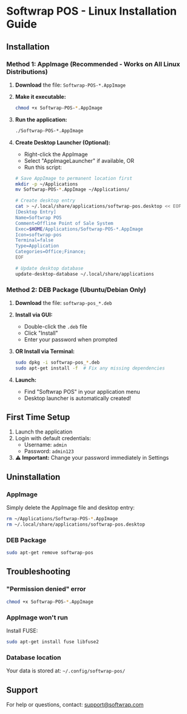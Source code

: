 # Softwrap POS - Linux Installation Guide

## Installation

### Method 1: AppImage (Recommended - Works on All Linux Distributions)

1. **Download** the file: `Softwrap-POS-*.AppImage`

2. **Make it executable:**
   ```bash
   chmod +x Softwrap-POS-*.AppImage
   ```

3. **Run the application:**
   ```bash
   ./Softwrap-POS-*.AppImage
   ```

4. **Create Desktop Launcher (Optional):**
   - Right-click the AppImage
   - Select "AppImageLauncher" if available, OR
   - Run this script:
   ```bash
   # Save AppImage to permanent location first
   mkdir -p ~/Applications
   mv Softwrap-POS-*.AppImage ~/Applications/
   
   # Create desktop entry
   cat > ~/.local/share/applications/softwrap-pos.desktop << EOF
   [Desktop Entry]
   Name=Softwrap POS
   Comment=Offline Point of Sale System
   Exec=$HOME/Applications/Softwrap-POS-*.AppImage
   Icon=softwrap-pos
   Terminal=false
   Type=Application
   Categories=Office;Finance;
   EOF
   
   # Update desktop database
   update-desktop-database ~/.local/share/applications
   ```

### Method 2: DEB Package (Ubuntu/Debian Only)

1. **Download** the file: `softwrap-pos_*.deb`

2. **Install via GUI:**
   - Double-click the `.deb` file
   - Click "Install"
   - Enter your password when prompted

3. **OR Install via Terminal:**
   ```bash
   sudo dpkg -i softwrap-pos_*.deb
   sudo apt-get install -f  # Fix any missing dependencies
   ```

4. **Launch:**
   - Find "Softwrap POS" in your application menu
   - Desktop launcher is automatically created!

## First Time Setup

1. Launch the application
2. Login with default credentials:
   - Username: `admin`
   - Password: `admin123`
3. **⚠️ Important:** Change your password immediately in Settings

## Uninstallation

### AppImage
Simply delete the AppImage file and desktop entry:
```bash
rm ~/Applications/Softwrap-POS-*.AppImage
rm ~/.local/share/applications/softwrap-pos.desktop
```

### DEB Package
```bash
sudo apt-get remove softwrap-pos
```

## Troubleshooting

### "Permission denied" error
```bash
chmod +x Softwrap-POS-*.AppImage
```

### AppImage won't run
Install FUSE:
```bash
sudo apt-get install fuse libfuse2
```

### Database location
Your data is stored at: `~/.config/softwrap-pos/`

## Support

For help or questions, contact: support@softwrap.com

